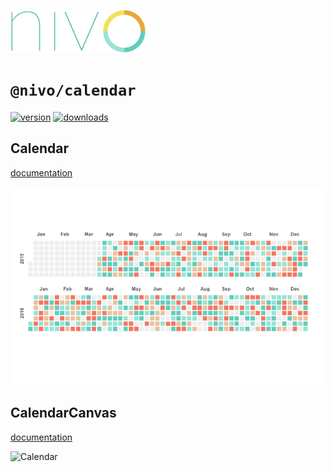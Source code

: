 <a href="https://nivo.rocks"><img alt="nivo" src="https://raw.githubusercontent.com/plouc/nivo/master/nivo.png" width="216" height="68"/></a>

# `@nivo/calendar`

[![version](https://img.shields.io/npm/v/@nivo/calendar?style=for-the-badge)](https://www.npmjs.com/package/@nivo/calendar)
[![downloads](https://img.shields.io/npm/dm/@nivo/calendar?style=for-the-badge)](https://www.npmjs.com/package/@nivo/calendar)

## Calendar

[documentation](http://nivo.rocks/calendar/)

![Calendar](https://raw.githubusercontent.com/plouc/nivo/master/website/src/assets/captures/calendar.png)

## CalendarCanvas

[documentation](http://nivo.rocks/calendar/canvas/)

![Calendar](https://raw.githubusercontent.com/plouc/nivo/master/website/src/assets/captures/calendar-canvas.png)
